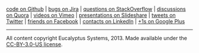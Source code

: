 [code on Github](http://github.com/eucalyptus) | [bugs on Jira](https://eucalyptus.atlassian.net) | [questions on StackOverflow](http://stackoverflow.com/search?tab=active&q=eucalyptus) | [discussions on Quora](http://www.quora.com/Eucalyptus-Systems) | [videos on Vimeo](https://vimeo.com/eucalyptus/videos) | [presentations on Slideshare](http://www.slideshare.net/eucalyptus/presentations) | [tweets on Twitter](http://twitter.com/eucalyptus) | [friends on Facebook](http://www.facebook.com/pages/Eucalyptus-Systems-Inc/164828240204708) | [contacts on LinkedIn](http://www.linkedin.com/company/eucalyptus-systems-inc.?trk=hb_tab_compy_id_420170) | [+1s on Google Plus](https://plus.google.com/110470516344014754435?prsrc=3)
*****
All content copyright Eucalyptus Systems, 2013. Made available under the [CC-BY-3.0-US license](http://creativecommons.org/licenses/by/3.0/us/).
